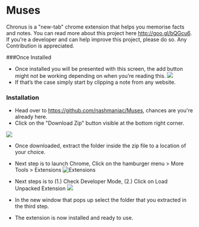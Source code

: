 # Muses

Chronus is a "new-tab" chrome extension that helps you memorise facts and notes. You can read more about this project here http://goo.gl/bQGcu6. If you're a developer and can help improve this project, please do so. Any Contribution is appreciated.

###Once Installed 
- Once installed you will be presented with this screen, the add button might not be working depending on when you’re reading this. 
![](http://i.imgur.com/EGRAiR0.png)
- If that’s the case simply start by clipping a note from any website.

### Installation 
* Head over to https://github.com/nashmaniac/Muses, chances are you're already here.
* Click on the "Download Zip" button visible at the bottom right corner.

 ![](http://i.imgur.com/b4t1Twb.png)
 
* Once downloaded, extract the folder inside the zip file to a location of your choice.
* Next step is to launch Chrome, Click on the hamburger menu > More Tools > Extensions
 ![Extensions](http://i.imgur.com/vM9dQrv.png)

* Next steps is to (1.) Check Developer Mode, (2.) Click on Load Unpacked Extension
 ![](http://i.imgur.com/rRQCEkv.png)

* In the new window that pops up select the folder that you extracted in the third step.
* The extension is now installed and ready to use. 


